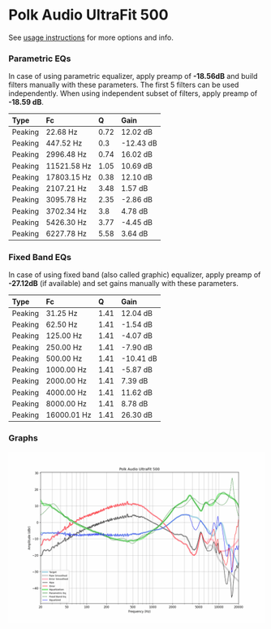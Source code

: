 # Polk Audio UltraFit 500
See [usage instructions](https://github.com/jaakkopasanen/AutoEq#usage) for more options and info.

### Parametric EQs
In case of using parametric equalizer, apply preamp of **-18.56dB** and build filters manually
with these parameters. The first 5 filters can be used independently.
When using independent subset of filters, apply preamp of **-18.59 dB**.

| Type    | Fc          |    Q | Gain      |
|:--------|:------------|:-----|:----------|
| Peaking | 22.68 Hz    | 0.72 | 12.02 dB  |
| Peaking | 447.52 Hz   | 0.3  | -12.43 dB |
| Peaking | 2996.48 Hz  | 0.74 | 16.02 dB  |
| Peaking | 11521.58 Hz | 1.05 | 10.69 dB  |
| Peaking | 17803.15 Hz | 0.38 | 12.10 dB  |
| Peaking | 2107.21 Hz  | 3.48 | 1.57 dB   |
| Peaking | 3095.78 Hz  | 2.35 | -2.86 dB  |
| Peaking | 3702.34 Hz  | 3.8  | 4.78 dB   |
| Peaking | 5426.30 Hz  | 3.77 | -4.45 dB  |
| Peaking | 6227.78 Hz  | 5.58 | 3.64 dB   |

### Fixed Band EQs
In case of using fixed band (also called graphic) equalizer, apply preamp of **-27.12dB**
(if available) and set gains manually with these parameters.

| Type    | Fc          |    Q | Gain      |
|:--------|:------------|:-----|:----------|
| Peaking | 31.25 Hz    | 1.41 | 12.04 dB  |
| Peaking | 62.50 Hz    | 1.41 | -1.54 dB  |
| Peaking | 125.00 Hz   | 1.41 | -4.07 dB  |
| Peaking | 250.00 Hz   | 1.41 | -7.90 dB  |
| Peaking | 500.00 Hz   | 1.41 | -10.41 dB |
| Peaking | 1000.00 Hz  | 1.41 | -5.87 dB  |
| Peaking | 2000.00 Hz  | 1.41 | 7.39 dB   |
| Peaking | 4000.00 Hz  | 1.41 | 11.62 dB  |
| Peaking | 8000.00 Hz  | 1.41 | 8.78 dB   |
| Peaking | 16000.01 Hz | 1.41 | 26.30 dB  |

### Graphs
![](./Polk%20Audio%20UltraFit%20500.png)